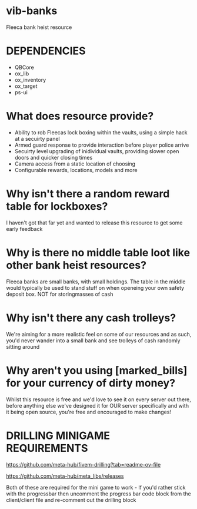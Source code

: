 # vib-banks
Fleeca bank heist resource

# DEPENDENCIES

- QBCore
- ox_lib
- ox_inventory
- ox_target
- ps-ui

# What does resource provide?

- Ability to rob Fleecas lock boxing within the vaults, using a simple hack at a secuirty panel
- Armed guard response to provide interaction before player police arrive
- Secuirty level upgrading of inidividual vaults, providing slower open doors and quicker closing times
- Camera access from a static location of choosing
- Configurable rewards, locations, models and more

# Why isn't there a random reward table for lockboxes?

I haven't got that far yet and wanted to release this resource to get some early feedback

# Why is there no middle table loot like other bank heist resources?

Fleeca banks are small banks, with small holdings. The table in the middle would typically be used to stand stuff on when openeing your own safety deposit box. NOT for storingmasses of cash

# Why isn't there any cash trolleys?

We're aiming for a more realistic feel on some of our resources and as such, you'd never wander into a small bank and see trolleys of cash randomly sitting around

# Why aren't you using [marked_bills] for your currency of dirty money?

Whilst this resource is free and we'd love to see it on every server out there, before anything else we've designed it for OUR server specifically and with it being open source, you're free and encouraged to make changes!

# DRILLING MINIGAME REQUIREMENTS

https://github.com/meta-hub/fivem-drilling?tab=readme-ov-file

https://github.com/meta-hub/meta_libs/releases

Both of these are required for the mini game to work - If you'd rather stick with the progressbar then uncomment the progress bar code block from the client/client file and re-comment out the drilling block